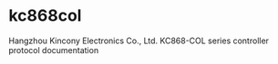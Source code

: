 # kc868col
Hangzhou Kincony Electronics Co., Ltd. KC868-COL series controller protocol documentation
